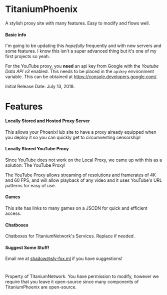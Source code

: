 # TitaniumPhoenix
A stylish proxy site with many features. Easy to modify and flows well.

#### Basic info

I'm going to be updating this *hopefully* frequently and with new servers and some features. I know this isn't a super advanced thing but it's one of my first projects so yeah.

For the YouTube proxy, you **need** an api key from Google with the *Youtube Data API v3* enabled. This needs to be placed in the `apikey` environment variable. This can be obtained at https://console.developers.google.com/.

Initial Release Date: July 13, 2018.
# Features

#### Locally Stored and Hosted Proxy Server

This allows your PhoenixHub site to have a proxy already equipped when you deploy it so you can quickly get to circumventing censorship!

#### Locally Stored YouTube Proxy

Since YouTube does not work on the Local Proxy, we came up with this as a solution: The YouTube Proxy!

The YouTube Proxy allows streaming of resolutions and framerates of 4K and 60 FPS, and will allow playback of any video and it uses YouTube's URL patterns for easy of use.

#### Games

This site has links to many games on a JSCDN for quick and efficient access.

#### Chatboxes

Chatboxes for TitaniumNetwork's Services. Replace if needed.

#### Suggest Some Stuff!

Email me at shadow@sly-fox.ml if you have suggestions!

#
Property of TitaniumNetwork. You have permission to modify, however we require that you leave it open-source since many components of TitaniumPhoenix are open-source.
